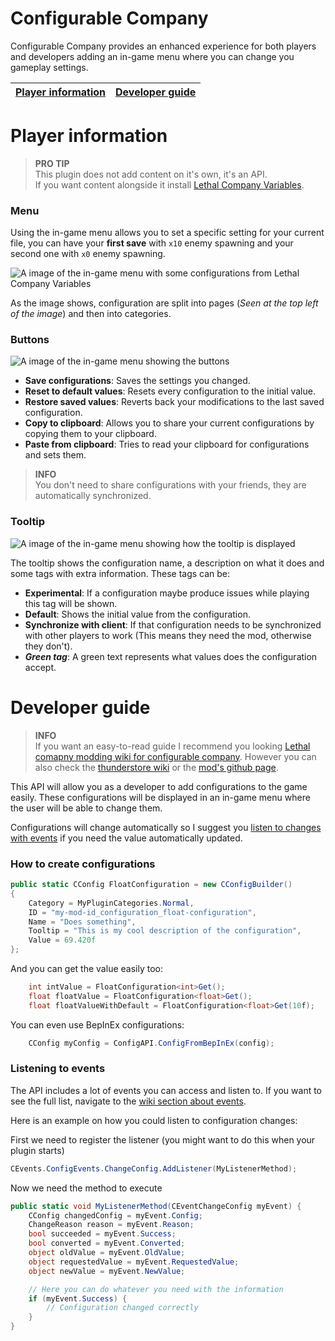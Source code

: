 # Configurable Company

Configurable Company provides an enhanced experience for both players and developers adding an in-game menu where you can change you gameplay settings.

| [Player information](#player-guide) | [Developer guide](#developer-guide) |
| ----------------------------------- | ----------------------------------- |

# Player information

> **PRO TIP**  
> This plugin does not add content on it's own, it's an API.  
> If you want content alongside it install [Lethal Company Variables](https://thunderstore.io/c/lethal-company/p/AMRV/LethalCompanyVariables/).

### Menu

Using the in-game menu allows you to set a specific setting for your current file, you can have your **first save** with `x10` enemy spawning and your second one with `x0` enemy spawning.

![A image of the in-game menu with some configurations from Lethal Company Variables](https://i.imgur.com/A2zn1vy.png)

As the image shows, configuration are split into pages (_Seen at the top left of the image_) and then into categories.

### Buttons

![A image of the in-game menu showing the buttons](https://i.imgur.com/FUwQ4zA.png)

-   **Save configurations**: Saves the settings you changed.
-   **Reset to default values**: Resets every configuration to the initial value.
-   **Restore saved values**: Reverts back your modifications to the last saved configuration.
-   **Copy to clipboard**: Allows you to share your current configurations by copying them to your clipboard.
-   **Paste from clipboard**: Tries to read your clipboard for configurations and sets them.

> **INFO**  
> You don't need to share configurations with your friends, they are automatically synchronized.

### Tooltip

![A image of the in-game menu showing how the tooltip is displayed](https://i.imgur.com/jbyo0Jx.png)

The tooltip shows the configuration name, a description on what it does and some tags with extra information. These tags can be:

-   **Experimental**: If a configuration maybe produce issues while playing this tag will be shown.
-   **Default**: Shows the initial value from the configuration.
-   **Synchronize with client**: If that configuration needs to be synchronized with other players to work (This means they need the mod, otherwise they don't).
-   _**Green tag**_: A green text represents what values does the configuration accept.

# Developer guide

> **INFO**  
> If you want an easy-to-read guide I recommend you looking [Lethal comapny modding wiki for configurable company](https://lethal.wiki/dev/apis/configurable-company). However you can also check the [thunderstore wiki](https://thunderstore.io/c/lethal-company/p/AMRV/ConfigurableCompany/wiki/) or the [mod's github page](https://github.com/TheAnsuz/Lethal-Company-Configurable-Company-API/wiki).

This API will allow you as a developer to add configurations to the game easily. These configurations will be displayed in an in-game menu where the user will be able to change them.

Configurations will change automatically so I suggest you [listen to changes with events](#listening-to-events) if you need the value automatically updated.

### How to create configurations

```csharp
public static CConfig FloatConfiguration = new CConfigBuilder()
{
    Category = MyPluginCategories.Normal,
    ID = "my-mod-id_configuration_float-configuration",
    Name = "Does something",
    Tooltip = "This is my cool description of the configuration",
    Value = 69.420f
};
```

And you can get the value easily too:
```csharp
    int intValue = FloatConfiguration<int>Get();
    float floatValue = FloatConfiguration<float>Get();
    float floatValueWithDefault = FloatConfiguration<float>Get(10f);
```

You can even use BepInEx configurations:

```csharp
    CConfig myConfig = ConfigAPI.ConfigFromBepInEx(config);
```

### Listening to events

The API includes a lot of events you can access and listen to. If you want to see the full list, navigate to the [wiki section about events](https://thunderstore.io/c/lethal-company/p/AMRV/ConfigurableCompany/wiki/948-events/).

Here is an example on how you could listen to configuration changes:

First we need to register the listener (you might want to do this when your plugin starts)
```csharp
CEvents.ConfigEvents.ChangeConfig.AddListener(MyListenerMethod);
```

Now we need the method to execute
```csharp
public static void MyListenerMethod(CEventChangeConfig myEvent) {
    CConfig changedConfig = myEvent.Config;
    ChangeReason reason = myEvent.Reason;
    bool succeeded = myEvent.Success;
    bool converted = myEvent.Converted;
    object oldValue = myEvent.OldValue;
    object requestedValue = myEvent.RequestedValue;
    object newValue = myEvent.NewValue;

    // Here you can do whatever you need with the information
    if (myEvent.Success) {
        // Configuration changed correctly
    }
}
```
